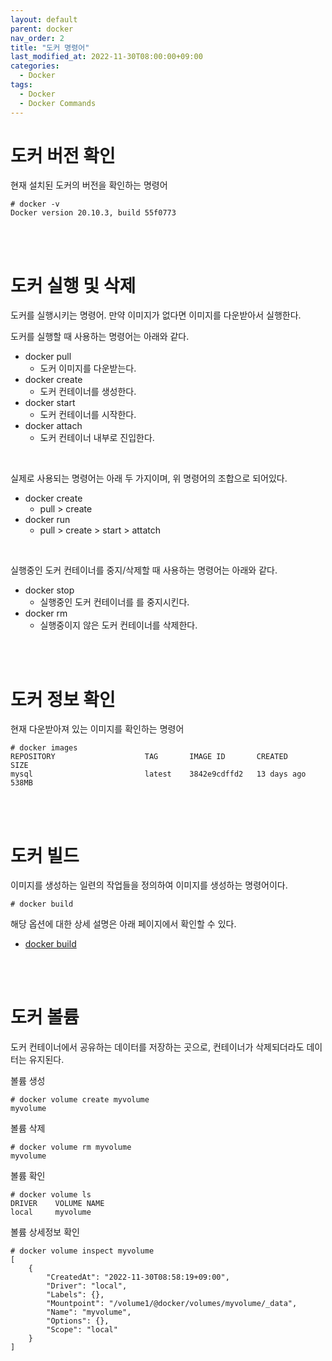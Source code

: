 ```yaml
---
layout: default
parent: docker
nav_order: 2
title: "도커 명령어"
last_modified_at: 2022-11-30T08:00:00+09:00
categories:
  - Docker
tags:
  - Docker
  - Docker Commands
---
```



# 도커 버전 확인
현재 설치된 도커의 버전을 확인하는 명령어

    # docker -v
    Docker version 20.10.3, build 55f0773

<br><br>

# 도커 실행 및 삭제
도커를 실행시키는 명령어.
만약 이미지가 없다면 이미지를 다운받아서 실행한다.

도커를 실행할 때 사용하는 명령어는 아래와 같다.
* docker pull
  * 도커 이미지를 다운받는다.
* docker create
  * 도커 컨테이너를 생성한다.
* docker start
  * 도커 컨테이너를 시작한다. 
* docker attach
  * 도커 컨테이너 내부로 진입한다.

<br>

실제로 사용되는 명령어는 아래 두 가지이며, 위 명령어의 조합으로 되어있다.
* docker create
  * pull > create
* docker run
  * pull > create > start > attatch 

<!--
<br>

실행 시 사용되는 옵션들은 아래에서 확인할 수 있다.
* [docker run options](2022-11-30-post-docker-run-options.md)
-->
<br>

실행중인 도커 컨테이너를 중지/삭제할 때 사용하는 명령어는 아래와 같다.
* docker stop
  * 실행중인 도커 컨테이너를 를 중지시킨다.
* docker rm
  * 실행중이지 않은 도커 컨테이너를 삭제한다.

<br><br>

# 도커 정보 확인
현재 다운받아져 있는 이미지를 확인하는 명령어
    
    # docker images
    REPOSITORY                    TAG       IMAGE ID       CREATED         SIZE
    mysql                         latest    3842e9cdffd2   13 days ago     538MB


<br><br>

# 도커 빌드
이미지를 생성하는 일련의 작업들을 정의하여 이미지를 생성하는 명령어이다.

    # docker build

해당 옵션에 대한 상세 설명은 아래 페이지에서 확인할 수 있다.

* [docker build](2022-11-30-post-dockerfile.md)

<br>
<br>

# 도커 볼륨
도커 컨테이너에서 공유하는 데이터를 저장하는 곳으로, 컨테이너가 삭제되더라도 데이터는 유지된다.

볼륨 생성

    # docker volume create myvolume  
    myvolume

볼륨 삭제

    # docker volume rm myvolume
    myvolume

볼륨 확인

    # docker volume ls
    DRIVER    VOLUME NAME
    local     myvolume

볼륨 상세정보 확인

    # docker volume inspect myvolume
    [
        {
            "CreatedAt": "2022-11-30T08:58:19+09:00",
            "Driver": "local",
            "Labels": {},
            "Mountpoint": "/volume1/@docker/volumes/myvolume/_data",
            "Name": "myvolume",
            "Options": {},
            "Scope": "local"
        }
    ]